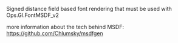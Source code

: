 Signed distance field based font rendering that must be used with Ops.Gl.FontMSDF_v2

more information about the tech behind MSDF: https://github.com/Chlumsky/msdfgen